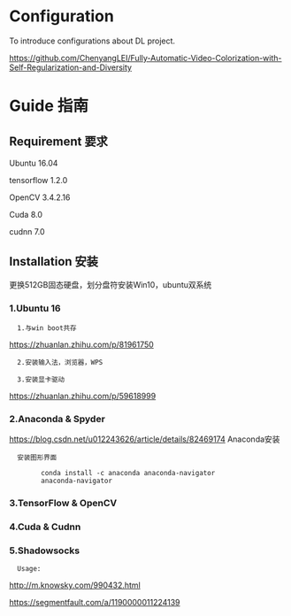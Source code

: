 # Configuration
To introduce configurations about DL project.

https://github.com/ChenyangLEI/Fully-Automatic-Video-Colorization-with-Self-Regularization-and-Diversity
# Guide 指南
## Requirement 要求
Ubuntu 16.04

tensorflow 1.2.0

OpenCV 3.4.2.16

Cuda 8.0 

cudnn 7.0
## Installation 安装
更换512GB固态硬盘，划分盘符安装Win10，ubuntu双系统
### 1.Ubuntu 16

      1.与win boot共存 
https://zhuanlan.zhihu.com/p/81961750
  
      2.安装输入法，浏览器，WPS
  
      3.安装显卡驱动 
      
https://zhuanlan.zhihu.com/p/59618999
  
### 2.Anaconda & Spyder

https://blog.csdn.net/u012243626/article/details/82469174 Anaconda安装

      安装图形界面
      
            conda install -c anaconda anaconda-navigator
            anaconda-navigator
            
### 3.TensorFlow & OpenCV
### 4.Cuda & Cudnn
### 5.Shadowsocks
      Usage:
      
http://m.knowsky.com/990432.html
       
https://segmentfault.com/a/1190000011224139

